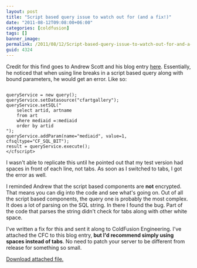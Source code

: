 ```yaml
---
layout: post
title: "Script based query issue to watch out for (and a fix!)"
date: "2011-08-12T09:08:00+06:00"
categories: [coldfusion]
tags: []
banner_image: 
permalink: /2011/08/12/Script-based-query-issue-to-watch-out-for-and-a-fix
guid: 4324
---
```


Credit for this find goes to Andrew Scott and his blog entry <a href="http://www.andyscott.id.au/2011/8/11/Tip-using-ColdFusion-query-in-cfscript-and-something-to-watch-out-for">here</a>. Essentially, he noticed that when using line breaks in a script based query along with bound parameters, he would get an error. Like so:

<p>

<code>
queryService = new query(); 
queryService.setDatasource("cfartgallery");
queryService.setSQL("
	select artid, artname
	from art
 	where mediaid =:mediaid
	order by artid
");
queryService.addParam(name="mediaid", value=1, cfsqltype="CF_SQL_BIT");
result = queryService.execute();
&lt;/cfscript&gt;
</code>

<p>

I wasn't able to replicate this until he pointed out that my test version had spaces in front of each line, not tabs. As soon as I switched to tabs, I got the error as well.

<p>

I reminded Andrew that the script based components are <b>not</b> encrypted. That means you can dig into the code and see what's going on. Out of all the script based components, the query one is probably the most complex. It does a lot of parsing on the SQL string. In there I found the bug. Part of the code that parses the string didn't check for tabs along with other white space.

<p>

I've written a fix for this and sent it along to ColdFusion Engineering. I've attached the CFC to this blog entry, <b>but I'd recommend simply using spaces instead of tabs</b>. No need to patch your server to be different from release for something so small.<p><a href='enclosures/C{% raw %}%3A%{% endraw %}5Chosts{% raw %}%5C2009%{% endraw %}2Ecoldfusionjedi{% raw %}%2Ecom%{% endraw %}5Cenclosures{% raw %}%2Fquery1%{% endraw %}2Ezip'>Download attached file.</a></p>